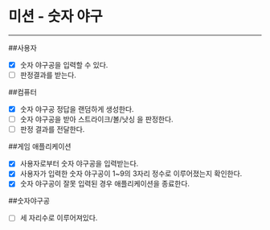 # 미션 - 숫자 야구

---
##사용자
- [x] 숫자 야구공을 입력할 수 있다.
- [ ] 판정결과를 받는다.

##컴퓨터
- [x] 숫자 야구공 정답을 랜덤하게 생성한다.
- [ ] 숫자 야구공을 받아 스트라이크/볼/낫싱 을 판정한다.
- [ ] 판정 결과를 전달한다.

##게임 애플리케이션
- [x] 사용자로부터 숫자 야구공을 입력받는다.
- [x] 사용자가 입력한 숫자 야구공이 1~9의 3자리 정수로 이루어졌는지 확인한다.
- [x] 숫자 야구공이 잘못 입력된 경우 애플리케이션을 종료한다.

##숫자야구공
- [ ] 세 자리수로 이루어져있다.
